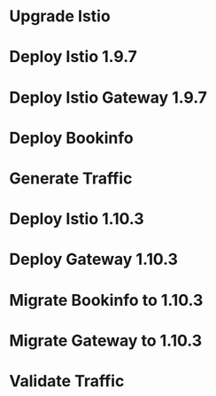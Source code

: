 # Upgrade Istio

# Deploy Istio 1.9.7

# Deploy Istio Gateway 1.9.7

# Deploy Bookinfo

# Generate Traffic

# Deploy Istio 1.10.3

# Deploy Gateway 1.10.3

# Migrate Bookinfo to 1.10.3

# Migrate Gateway to 1.10.3

# Validate Traffic
